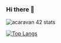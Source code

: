 ### Hi there 👋

![acaravan 42 stats](https://badge42.herokuapp.com/api/stats/acaravan)

<!--[![acaravan 42Project Score](https://badge42.herokuapp.com/api/project/acaravan/ft_printf)](https://github.com/JaeSeoKim/badge42)-->
[![Top Langs](https://github-readme-stats.vercel.app/api/top-langs/?username=acaravan&layout=compact)](https://github.com/anuraghazra/github-readme-stats)


<!--
